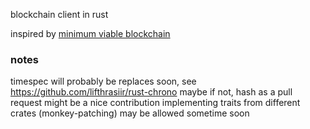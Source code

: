blockchain client in rust

inspired by [minimum viable blockchain](https://www.igvita.com/2014/05/05/minimum-viable-block-chain/)



### notes

timespec will probably be replaces soon, see https://github.com/lifthrasiir/rust-chrono maybe
if not, hash as a pull request might be a nice contribution
implementing traits from different crates (monkey-patching) may be allowed sometime soon
